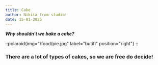 ```yaml
---
title: Cake
author: Nikita from studio!
date: 15-01-2025
---
```


_**Why shouldn't we bake a cake?**_

::polaroid{img="/food/pie.jpg" label="butifl" position="right"}
::

### There are a lot of types of cakes, so we are free do decide!
